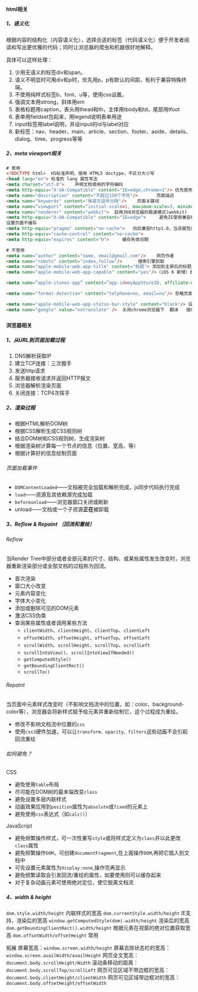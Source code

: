 #### html相关

##### 1、语义化

根据内容的结构化（内容语义化），选择合适的标签（代码语义化）便于开发者阅读和写出更优雅的代码；同时让浏览器的爬虫和机器很好地解释。

具体可以这样处理：

1. 少用无语义的标签div和span。
2. 语义不明显时可用div和p时，优先用p，p有默认的间距，有利于兼容特殊终端。
3. 不使用纯样式标签b、font、u等，使用css设置。
4. 强调文本用strong，斜体用em
5. 表格标题用caption，表头用thead和th，主体用tbody和td，尾部用tfoot
6. 表单用fieldset包起来，用legend说明表单用途
7. input标签用label说明，并设input的id与label对应
8. 新标签：nav、header、main、article、section、footer、aside、details、dialog、time、progress等等

##### 2、meta viewport相关

```html
# 常用
<!DOCTYPE html>  H5标准声明，使用 HTML5 doctype，不区分大小写
<head lang="en"> 标准的 lang 属性写法
<meta charset="utf-8">    声明文档使用的字符编码
<meta http-equiv="X-UA-Compatible" content="IE=edge,chrome=1"/> 优先使用 IE 最新版本和 Chrome
<meta name="description" content="不超过150个字符"/>       页面描述
<meta name="keywords" content="用英文逗号分隔"/>    页面关键词
<meta name=”viewport” content=”initial-scale=1, maximum-scale=3, minimum-scale=1, user-scalable=no”> 为移动设备添加 viewport
<meta name="renderer" content="webkit">  启用360浏览器的极速模式(webkit)
<meta http-equiv="X-UA-Compatible" content="IE=edge">     避免IE使用兼容模式
设置页面不缓存
<meta http-equiv="pragma" content="no-cache">   向后兼容http1.0，当该属性适用，会忽略下面的cache-control和expires
<meta http-equiv="cache-control" content="no-cache">
<meta http-equiv="expires" content="0">     缓存失效日期

# 不常用
<meta name="author" content="name, email@gmail.com"/>    网页作者
<meta name="robots" content="index,follow"/>      搜索引擎抓取
<meta name="apple-mobile-web-app-title" content="标题"> 添加到主屏后的标题（iOS 6 新增）
<meta name="apple-mobile-web-app-capable" content="yes"/>（iOS 6 新增）是否启用 WebApp 全屏模式，删除苹果默认的工具栏和菜单栏

<meta name=”apple-itunes-app” content=”app-id=myAppStoreID, affiliate-data=myAffiliateData, app-argument=myURL”> 添加智能 App 广告条 Smart App Banner（iOS 6+ Safari）

<meta name="format-detection" content="telphone=no, email=no"/> 忽略页面中的数字识别为电话，忽略email识别

<meta name="apple-mobile-web-app-status-bar-style" content="black"/> 设置苹果工具栏颜色
<meta name="google" value="notranslate" />  关闭chrome浏览器下  翻译   插件
```

##### 

#### 浏览器相关

##### 1、从URL到页面加载过程

1. DNS解析获取IP
2. 建立TCP连接：三次握手
3. 发送http请求
4. 服务器接收请求并返回HTTP报文
5. 浏览器解析渲染页面
6. 关闭连接：TCP4次挥手

##### 2、渲染过程

- 根据HTML解析DOM树
- 根据CSS解析生成CSS规则树
- 结合DOM树和CSS规则树，生成渲染树
- 根据渲染树计算每一个节点的信息（位置、宽高、等）
- 根据计算好的信息绘制页面

###### 页面加载事件

- `DOMContentLoaded`——文档被完全加载和解析完成，js同步代码执行完成
- `load`——资源及其依赖源完成加载
- `beforeunload`——浏览器窗口关闭或刷新
- unload——文档或一个子资源**正在**被卸载

##### 3、Reflow & Repaint （回流和重绘）

###### Reflow 

当Render Tree中部分或者全部元素的尺寸、结构、或某些属性发生改变时，浏览器重新渲染部分或全部文档的过程称为回流。

- 首次渲染
- 窗口大小改变
- 元素内容变化
- 字体大小变化
- 添加或删除可见的DOM元素
- 激活CSS伪类
- 查询某些属性或者调用某些方法
  - `clientWidth`、`clientHeight`、`clientTop`、`clientLeft`
  - `offsetWidth`、`offsetHeight`、`offsetTop`、`offsetLeft`
  - `scrollWidth`、`scrollHeight`、`scrollTop`、`scrollLeft`
  - `scrollIntoView()`、`scrollIntoViewIfNeeded()`
  - `getComputedStyle()`
  - `getBoundingClientRect()`
  - `scrollTo()`


###### Repaint
当页面中元素样式改变时（不影响文档流中的位置，如：color、background-color等），浏览器会将新样式赋予给元素并重新绘制它，这个过程成为重绘。

- 修改不影响文档流中位置的`css`
- 使用`css3`硬件加速，可以让`transform、opacity、filters`这些动画不会引起回流重绘

###### 如何避免？

CSS

- 避免使用`table`布局
- 尽可能在DOM树的最末端改变`class`
- 避免设置多层内联样式
- 动画效果应用到`position`属性为`absolute`或`fixed`的元素上
- 避免使用`css`表达式（如`calc()`）

JavaScript
- 避免频繁操作样式，可一次性重写`style`或将样式定义为`class`并以此更改`class`属性
- 避免频繁操作`DOM`，可创建`documentFragment`,在上面操作`DOM`,再把它插入到文档中
- 可先设置元素属性为`display:none`,操作完再显示
- 避免频繁读取会引发回流/重绘的属性，如要使用则可以缓存起来
- 对于复杂动画元素可使用绝对定位，使它脱离文档流

##### 4、width & height
`dom.style.width/height` 内联样式的宽高
`dom.currentStyle.width/height` IE支持，渲染后的宽高
`window.getComputedStyle(dom).width/height` 渲染后的宽高
`dom.getBoundingClientRect().width/height` 根据元素在视窗的绝对位置获取宽高
`dom.offsetWidth/offsetHeight` 常用

拓展
屏幕宽高：`window.screen.width/height`
屏幕去除状态栏的宽高：`window.screen.availWidth/availHeight`
网页全文宽高：`document.body.scrollHeight/Width`
滚动条移动的距离：`document.body.scrollTop/scrollLeft`
网页可见区域不带边框的宽高：`document.body.clientHeight/clientWidth`
网页可见区域带边框对的宽高：`document.body.offsetHeight/offsetWidth`

